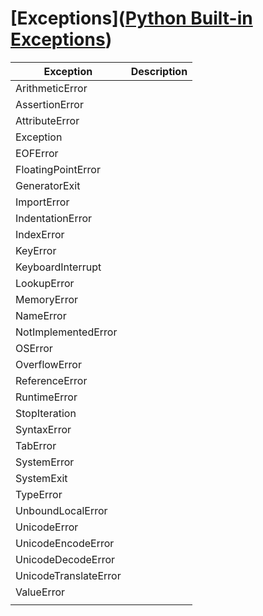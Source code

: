 # [Exceptions]([Python Built-in Exceptions](https://www.w3schools.com/python/python_ref_exceptions.asp))

| Exception             | Description |
| --------------------- | ----------- |
| ArithmeticError       |             |
| AssertionError        |             |
| AttributeError        |             |
| Exception             |             |
| EOFError              |             |
| FloatingPointError    |             |
| GeneratorExit         |             |
| ImportError           |             |
| IndentationError      |             |
| IndexError            |             |
| KeyError              |             |
| KeyboardInterrupt     |             |
| LookupError           |             |
| MemoryError           |             |
| NameError             |             |
| NotImplementedError   |             |
| OSError               |             |
| OverflowError         |             |
| ReferenceError        |             |
| RuntimeError          |             |
| StopIteration         |             |
| SyntaxError           |             |
| TabError              |             |
| SystemError           |             |
| SystemExit            |             |
| TypeError             |             |
| UnboundLocalError     |             |
| UnicodeError          |             |
| UnicodeEncodeError    |             |
| UnicodeDecodeError    |             |
| UnicodeTranslateError |             |
| ValueError            |             |
|                       |             |
